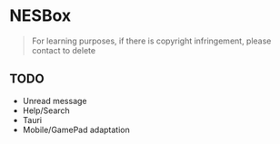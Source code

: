 # NESBox

> For learning purposes, if there is copyright infringement, please contact to delete

## TODO

- Unread message
- Help/Search
- Tauri
- Mobile/GamePad adaptation

